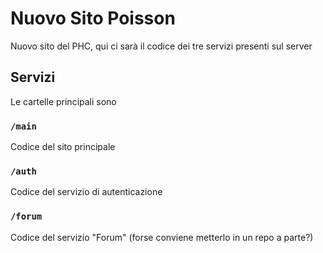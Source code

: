 # Nuovo Sito Poisson

Nuovo sito del PHC, qui ci sarà il codice dei tre servizi presenti sul server

## Servizi

Le cartelle principali sono

### `/main`

Codice del sito principale

### `/auth`

Codice del servizio di autenticazione

### `/forum`

Codice del servizio "Forum" (forse conviene metterlo in un repo a parte?)
